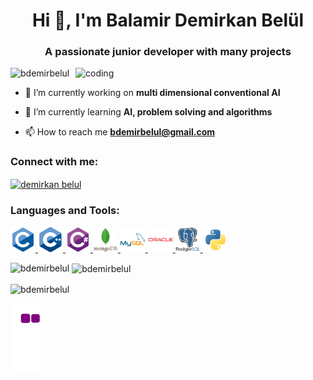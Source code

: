 <h1 align="center">Hi 👋, I'm Balamir Demirkan Belül</h1>
<h3 align="center">A passionate junior developer with many projects</h3>
<img align="right" alt="coding" width="400" src="https://cdn.dribbble.com/users/1059583/screenshots/4171367/coding-freak.gif">
<p align="left"> <img src="https://komarev.com/ghpvc/?username=bdemirbelul&label=Profile%20views&color=0e75b6&style=flat" alt="bdemirbelul" /> </p>

- 🔭 I’m currently working on **multi dimensional conventional AI**

- 🌱 I’m currently learning **AI, problem solving and algorithms**

- 📫 How to reach me **bdemirbelul@gmail.com**

<h3 align="left">Connect with me:</h3>
<p align="left">
<a href="https://linkedin.com/in/demirkan belul" target="blank"><img align="center" src="https://raw.githubusercontent.com/rahuldkjain/github-profile-readme-generator/master/src/images/icons/Social/linked-in-alt.svg" alt="demirkan belul" height="30" width="40" /></a>
</p>

<h3 align="left">Languages and Tools:</h3>
<p align="left"> <a href="https://www.cprogramming.com/" target="_blank" rel="noreferrer"> <img src="https://raw.githubusercontent.com/devicons/devicon/master/icons/c/c-original.svg" alt="c" width="40" height="40"/> </a> <a href="https://www.w3schools.com/cpp/" target="_blank" rel="noreferrer"> <img src="https://raw.githubusercontent.com/devicons/devicon/master/icons/cplusplus/cplusplus-original.svg" alt="cplusplus" width="40" height="40"/> </a> <a href="https://www.w3schools.com/cs/" target="_blank" rel="noreferrer"> <img src="https://raw.githubusercontent.com/devicons/devicon/master/icons/csharp/csharp-original.svg" alt="csharp" width="40" height="40"/> </a> <a href="https://www.mongodb.com/" target="_blank" rel="noreferrer"> <img src="https://raw.githubusercontent.com/devicons/devicon/master/icons/mongodb/mongodb-original-wordmark.svg" alt="mongodb" width="40" height="40"/> </a> <a href="https://www.mysql.com/" target="_blank" rel="noreferrer"> <img src="https://raw.githubusercontent.com/devicons/devicon/master/icons/mysql/mysql-original-wordmark.svg" alt="mysql" width="40" height="40"/> </a> <a href="https://www.oracle.com/" target="_blank" rel="noreferrer"> <img src="https://raw.githubusercontent.com/devicons/devicon/master/icons/oracle/oracle-original.svg" alt="oracle" width="40" height="40"/> </a> <a href="https://www.postgresql.org" target="_blank" rel="noreferrer"> <img src="https://raw.githubusercontent.com/devicons/devicon/master/icons/postgresql/postgresql-original-wordmark.svg" alt="postgresql" width="40" height="40"/> </a> <a href="https://www.python.org" target="_blank" rel="noreferrer"> <img src="https://raw.githubusercontent.com/devicons/devicon/master/icons/python/python-original.svg" alt="python" width="40" height="40"/> </a> </p>

<p><img align="left" src="https://github-readme-stats.vercel.app/api/top-langs?username=bdemirbelul&show_icons=true&locale=en&layout=compact" alt="bdemirbelul" /></p>

<p>&nbsp;<img align="center" src="https://github-readme-stats.vercel.app/api?username=bdemirbelul&show_icons=true&locale=en" alt="bdemirbelul" /></p>

<p><img align="center" src="https://github-readme-streak-stats.herokuapp.com/?user=bdemirbelul&" alt="bdemirbelul" /></p>

![snake gif](https://github.com/Bdemirbelul/Bdemirbelul/blob/output/github-contribution-grid-snake.gif)






